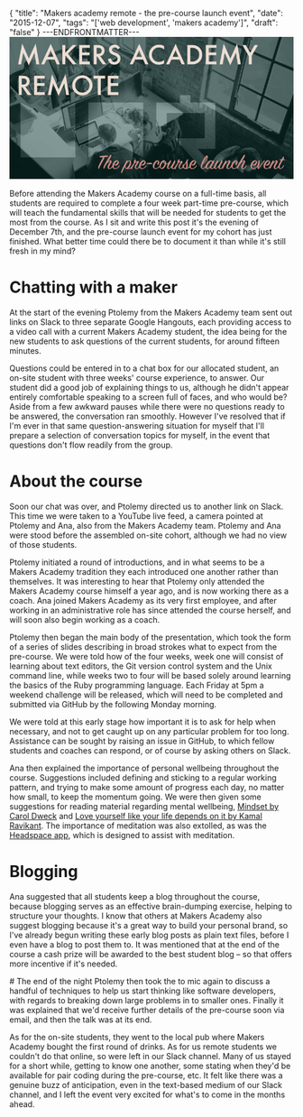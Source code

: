 {
  "title": "Makers academy remote - the pre-course launch event",
  "date": "2015-12-07",
  "tags": "['web development', 'makers academy']",
  "draft": "false"
}
---ENDFRONTMATTER---
![Makers Academy remote the pre-course launch event](media/makers-academy-remote-the-pre-course-launch-event-header.png "Makers Academy remote the pre-course launch event")

Before attending the Makers Academy course on a full-time basis, all students are required to complete a four week part-time pre-course, which will teach the fundamental skills that will be needed for students to get the most from the course. As I sit and write this post it's the evening of December 7th, and the pre-course launch event for my cohort has just finished. What better time could there be to document it than while it's still fresh in my mind?

# Chatting with a maker

At the start of the evening Ptolemy from the Makers Academy team sent out links on Slack to three separate Google Hangouts, each providing access to a video call with a current Makers Academy student, the idea being for the new students to ask questions of the current students, for around fifteen minutes.

Questions could be entered in to a chat box for our allocated student, an on-site student with three weeks' course experience, to answer. Our student did a good job of explaining things to us, although he didn't appear entirely comfortable speaking to a screen full of faces, and who would be? Aside from a few awkward pauses while there were no questions ready to be answered, the conversation ran smoothly. However I've resolved that if I'm ever in that same question-answering situation for myself that I'll prepare a selection of conversation topics for myself, in the event that questions don't flow readily from the group.

# About the course

Soon our chat was over, and Ptolemy directed us to another link on Slack. This time we were taken to a YouTube live feed, a camera pointed at Ptolemy and Ana, also from the Makers Academy team. Ptolemy and Ana were stood before the assembled on-site cohort, although we had no view of those students.

Ptolemy initiated a round of introductions, and in what seems to be a Makers Academy tradition they each introduced one another rather than themselves. It was interesting to hear that Ptolemy only attended the Makers Academy course himself a year ago, and is now working there as a coach. Ana joined Makers Academy as its very first employee, and after working in an administrative role has since attended the course herself, and will soon also begin working as a coach.

Ptolemy then began the main body of the presentation, which took the form of a series of slides describing in broad strokes what to expect from the pre-course. We were told how of the four weeks, week one will consist of learning about text editors, the Git version control system and the Unix command line, while weeks two to four will be based solely around learning the basics of the Ruby programming language. Each Friday at 5pm a weekend challenge will be released, which will need to be completed and submitted via GitHub by the following Monday morning.

We were told at this early stage how important it is to ask for help when necessary, and not to get caught up on any particular problem for too long. Assistance can be sought by raising an issue in GitHub, to which fellow students and coaches can respond, or of course by asking others on Slack.

Ana then explained the importance of personal wellbeing throughout the course. Suggestions included defining and sticking to a regular working pattern, and trying to make some amount of progress each day, no matter how small, to keep the momentum going. We were then given some suggestions for reading material regarding mental wellbeing, <a href="https://www.goodreads.com/book/show/40745.Mindset" class="link">Mindset by Carol Dweck</a> and <a href="https://www.goodreads.com/book/show/15704926-love-yourself-like-your-life-depends-on-it" class="link">Love yourself like your life depends on it by Kamal Ravikant</a>. The importance of meditation was also extolled, as was the <a href="https://www.headspace.com" class="link">Headspace app</a>, which is designed to assist with meditation.

# Blogging

Ana suggested that all students keep a blog throughout the course, because blogging serves as an effective brain-dumping exercise, helping to structure your thoughts. I know that others at Makers Academy also suggest blogging because it's a great way to build your personal brand, so I've already begun writing these early blog posts as plain text files, before I even have a blog to post them to. It was mentioned that at the end of the course a cash prize will be awarded to the best student blog – so that offers more incentive if it's needed.


# The end of the night
Ptolemy then took the to mic again to discuss a handful of techniques to help us start thinking like software developers, with regards to breaking down large problems in to smaller ones. Finally it was explained that we'd receive further details of the pre-course soon via email, and then the talk was at its end.

As for the on-site students, they went to the local pub where Makers Academy bought the first round of drinks. As for us remote students we couldn't do that online, so were left in our Slack channel. Many of us stayed for a short while, getting to know one another, some stating when they'd be available for pair coding during the pre-course, etc. It felt like there was a genuine buzz of anticipation, even in the text-based medium of our Slack channel, and I left the event very excited for what's to come in the months ahead.